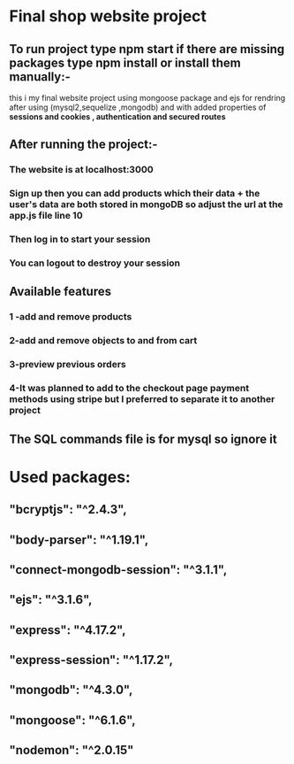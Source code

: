 # Final shop website project
## To run project type npm start if there are missing packages type npm install or install them manually:-
this i my final website project using mongoose package and ejs for rendring after using (mysql2,sequelize ,mongodb) and with added properties of **sessions and cookies , authentication and secured routes**
## After running the project:-
### The website is at localhost:3000
### Sign up then you can add products which their data + the user's data are both stored in mongoDB so adjust the url at the app.js file line 10 
### Then log in to start your session
### You can logout to destroy your session

## Available features
### 1 -add and remove products
### 2-add and remove objects to and from cart
### 3-preview previous orders
### 4-It was planned to add to the checkout page payment methods using stripe but I preferred to separate it to another project

## The SQL commands file is for mysql so ignore it

# Used packages:
##    "bcryptjs": "^2.4.3",
##    "body-parser": "^1.19.1",
##    "connect-mongodb-session": "^3.1.1",
##    "ejs": "^3.1.6",
##    "express": "^4.17.2",
##    "express-session": "^1.17.2",
##    "mongodb": "^4.3.0",
##    "mongoose": "^6.1.6",
##    "nodemon": "^2.0.15"
